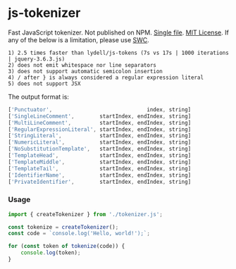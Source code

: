 # js-tokenizer

Fast JavaScript tokenizer. Not published on NPM. [Single file](https://raw.githubusercontent.com/szmarczak/js-tokenizer/main/tokenizer.js). [MIT License](https://github.com/szmarczak/js-tokenizer/blob/main/LICENSE). If any of the below is a limitation, please use [SWC](https://github.com/swc-project/swc).

```
1) 2.5 times faster than lydell/js-tokens (7s vs 17s | 1000 iterations | jquery-3.6.3.js)
2) does not emit whitespace nor line separators
3) does not support automatic semicolon insertion
4) / after } is always considered a regular expression literal
5) does not support JSX
```

The output format is:

```js
['Punctuator',                              index, string]
['SingleLineComment',        startIndex, endIndex, string]
['MultiLineComment',         startIndex, endIndex, string]
['RegularExpressionLiteral', startIndex, endIndex, string]
['StringLiteral',            startIndex, endIndex, string]
['NumericLiteral',           startIndex, endIndex, string]
['NoSubstitutionTemplate',   startIndex, endIndex, string]
['TemplateHead',             startIndex, endIndex, string]
['TemplateMiddle',           startIndex, endIndex, string]
['TemplateTail',             startIndex, endIndex, string]
['IdentifierName',           startIndex, endIndex, string]
['PrivateIdentifier',        startIndex, endIndex, string]
```

### Usage

```js
import { createTokenizer } from './tokenizer.js';

const tokenize = createTokenizer();
const code = `console.log('Hello, world!');`;

for (const token of tokenize(code)) {
    console.log(token);
}
```
